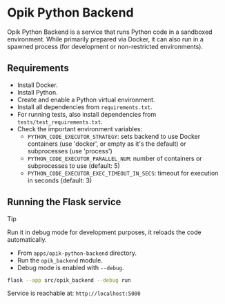 # Opik Python Backend

Opik Python Backend is a service that runs Python code in a sandboxed environment. While primarily prepared via Docker, it can also run in a spawned process (for development or non-restricted environments).

## Requirements

- Install Docker.
- Install Python.
- Create and enable a Python virtual environment.
- Install all dependencies from `requirements.txt`.
- For running tests, also install dependencies from `tests/test_requirements.txt`.
- Check the important environment variables:
    - `PYTHON_CODE_EXECUTOR_STRATEGY`: sets backend to use Docker containers (use 'docker', or empty as it's the default) or subprocesses (use 'process')
    - `PYTHON_CODE_EXECUTOR_PARALLEL_NUM`: number of containers or subprocesses to use (default: 5)
    - `PYTHON_CODE_EXECUTOR_EXEC_TIMEOUT_IN_SECS`: timeout for execution in seconds (default: 3)

## Running the Flask service

> [!TIP]
> Run it in debug mode for development purposes, it reloads the code automatically.

- From `apps/opik-python-backend` directory.
- Run the `opik_backend` module.
- Debug mode is enabled with `--debug`.

```bash
flask --app src/opik_backend --debug run
```

Service is reachable at: `http://localhost:5000`
